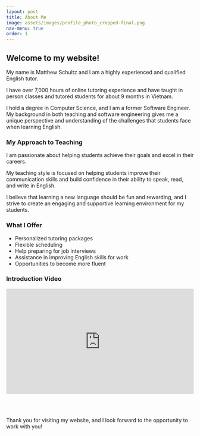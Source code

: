 ```yaml
---
layout: post
title: About Me
image: assets/images/profile_photo_cropped-final.png
nav-menu: true
order: 1
---
```


<style>
  .video {
    position: relative;
    padding-bottom: 56.25%;
    height: 0;
    overflow: hidden;
  }

  .video iframe {
    position: absolute;
    top: 0;
    left: 0;
    width: 100%;
    height: 100%;
  }
</style>

<section id="welcome">
  <h2>Welcome to my website!</h2>
  <p>My name is Matthew Schultz and I am a highly experienced and qualified English tutor.</p>
  <p>I have over 7,000 hours of online tutoring experience and have taught in person classes and tutored students for about 9 months in Vietnam.</p>
  <p>I hold a degree in Computer Science, and I am a former Software Engineer. My background in both teaching and software engineering gives me a unique perspective and understanding of the challenges that students face when learning English.</p>
  <h3>My Approach to Teaching</h3>
  <p>I am passionate about helping students achieve their goals and excel in their careers.</p>
  <p>My teaching style is focused on helping students improve their communication skills and build confidence in their ability to speak, read, and write in English.</p>
  <p>I believe that learning a new language should be fun and rewarding, and I strive to create an engaging and supportive learning environment for my students.</p>
  <h3>What I Offer</h3>
  <ul>
    <li>Personalized tutoring packages</li>
    <li>Flexible scheduling</li>
    <li>Help preparing for job interviews</li>
    <li>Assistance in improving English skills for work</li>
    <li>Opportunities to become more fluent</li>
  </ul>
<h3>Introduction Video</h3>
  <div class="video">
    <iframe width="560" height="315" src="https://www.youtube.com/embed/j4-Xwb0Ki04" title="YouTube video player" frameborder="0" allow="accelerometer; autoplay; clipboard-write; encrypted-media; gyroscope; picture-in-picture; web-share" allowfullscreen></iframe>
  </div>
  
  <br><br>
  
  <p>Thank you for visiting my website, and I look forward to the opportunity to work with you!</p>
</section>



